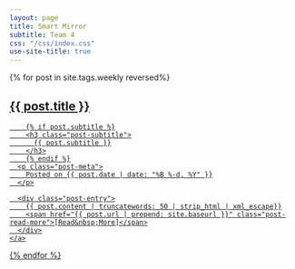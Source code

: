 ```yaml
---
layout: page
title: Smart Mirror
subtitle: Team 4
css: "/css/index.css"
use-site-title: true
---
```


<!-- <div class="list-filters"> -->
<!--   <a href="/" class="list-filter">All posts</a> -->
<!--   <span class="list-filter filter-selected">Weekly Journal</span> -->
<!--   <a href="/tutorials" class="list-filter">Tutorials</a> -->
<!-- </div> -->

<div class="posts-list">
  {% for post in site.tags.weekly reversed%}
  <article>
    <a class="post-preview" href="{{ post.url | prepend: site.baseurl }}">
	    <h2 class="post-title">{{ post.title }}</h2>

	    {% if post.subtitle %}
	    <h3 class="post-subtitle">
	      {{ post.subtitle }}
	    </h3>
	    {% endif %}
      <p class="post-meta">
        Posted on {{ post.date | date: "%B %-d, %Y" }}
      </p>

      <div class="post-entry">
        {{ post.content | truncatewords: 50 | strip_html | xml_escape}}
        <span href="{{ post.url | prepend: site.baseurl }}" class="post-read-more">[Read&nbsp;More]</span>
      </div>
    </a>
   </article>
  {% endfor %}
</div>

